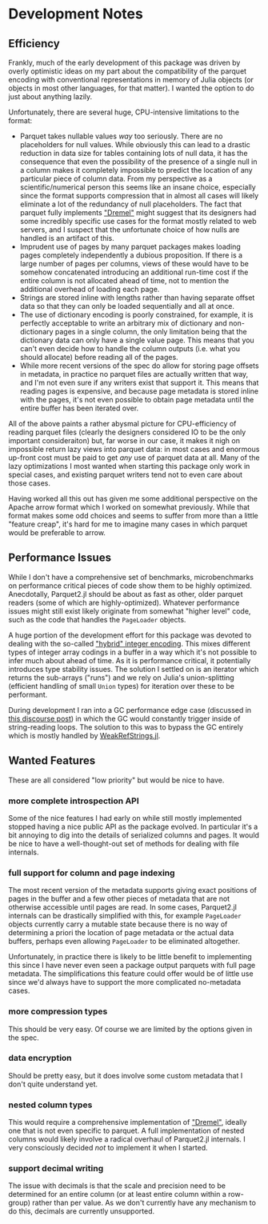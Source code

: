 # Development Notes

## Efficiency
Frankly, much of the early development of this package was driven by overly optimistic ideas on my
part about the compatibility of the parquet encoding with conventional representations in memory
of Julia objects (or objects in most other languages, for that matter).  I wanted the option to do
just about anything lazily.

Unfortunately, there are several huge, CPU-intensive limitations to the format:
- Parquet takes nullable values *way* too seriously.  There are no placeholders for null values.
    While obviously this can lead to a drastic reduction in data size for tables containing lots of
    null data, it has the consequence that even the possibility of the presence of a single null in
    a column makes it completely impossible to predict the location of any particular piece of
    column data.  From my perspective as a scientific/numerical person this seems like an insane
    choice, especially since the format supports compression that in almost all cases will likely
    eliminate a lot of the redundancy of null placeholders.  The fact that parquet fully implements
    ["Dremel"](https://en.wikipedia.org/wiki/Dremel_(software)) might suggest that its designers had
    some incredibly specific use cases for the format mostly related to web servers, and I suspect
    that the unfortunate choice of how nulls are handled is an artifact of this.
- Imprudent use of pages by many parquet packages makes loading pages completely independently a
    dubious proposition.  If there is a large number of pages per columns, views of these would have
    to be somehow concatenated introducing an additional run-time cost if the entire column is not
    allocated ahead of time, not to mention the additional overhead of loading each page.
- Strings are stored inline with lengths rather than having separate offset data so that they can
    only be loaded sequentially and all at once.
- The use of dictionary encoding is poorly constrained, for example, it is perfectly acceptable to
    write an arbitrary mix of dictionary and non-dictionary pages in a single column, the only
    limitation being that the dictionary data can only have a single value page.  This means that
    you can't even decide how to handle the column outputs (i.e. what you should allocate) before
    reading all of the pages.
- While more recent versions of the spec do allow for storing page offsets in metadata, in practice
    no parquet files are actually written that way, and I'm not even sure if any writers exist that
    support it.  This means that reading pages is expensive, and because page metadata is stored
    inline with the pages, it's not even possible to obtain page metadata until the entire buffer
    has been iterated over.

All of the above paints a rather abysmal picture for CPU-efficiency of reading parquet files
(clearly the designers considered IO to be the only important consideraiton) but, far worse in our
case, it makes it nigh on impossible return lazy views into parquet data: in most cases and enormous
up-front cost must be paid to get *any* use of parquet data at all.  Many of the lazy optimizations
I most wanted when starting this package only work in special cases, and existing parquet writers
tend not to even care about those cases.

Having worked all this out has given me some additional perspective on the Apache arrow format which
I worked on somewhat previously.  While that format makes some odd choices and seems to suffer from
more than a little "feature creap", it's hard for me to imagine many cases in which parquet would be
preferable to arrow.

## Performance Issues
While I don't have a comprehensive set of benchmarks, microbenchmarks on performance critical pieces
of code show them to be highly optimized.  Anecdotally, Parquet2.jl should be about as fast as
other, older parquet readers (some of which are highly-optimized). Whatever performance issues might
still exist likely originate from somewhat "higher level" code, such as the code that handles the
`PageLoader` objects.

A huge portion of the development effort for this package was devoted to dealing with the so-called
["hybrid" integer
encoding](https://github.com/apache/parquet-format/blob/master/Encodings.md#run-length-encoding--bit-packing-hybrid-rle--3).
This mixes different types of integer array codings in a buffer in a way which it's not possible to
infer much about ahead of time.  As it is performance critical, it potentially introduces type
stability issues.  The solution I settled on is an iterator which returns the sub-arrays ("runs")
and we rely on Julia's union-splitting (efficient handling of small `Union` types) for iteration
over these to be performant.

During development I ran into a GC performance edge case (discussed in [this discourse
post](https://discourse.julialang.org/t/help-with-excessive-unpredictable-gc-time-from-string-allocations/77334))
in which the GC would constantly trigger inside of string-reading loops.  The solution to this was
to bypass the GC entirely which is mostly handled by
[WeakRefStrings.jl](https://github.com/JuliaData/WeakRefStrings.jl).

## Wanted Features
These are all considered "low priority" but would be nice to have.

### more complete introspection API
Some of the nice features I had early on while still mostly implemented stopped having a nice public
API as the package evolved.  In particular it's a bit annoying to dig into the details of serialized
columns and pages.  It would be nice to have a well-thought-out set of methods for dealing with file
internals.

### full support for column and page indexing
The most recent version of the metadata supports giving exact positions of pages in the buffer and a
few other pieces of metadata that are not otherwise accessible until pages are read.  In some cases,
Parquet2.jl internals can be drastically simplified with this, for example `PageLoader` objects
currently carry a mutable state because there is no way of determining a priori the location of page
metadata or the actual data buffers, perhaps even allowing `PageLoader` to be eliminated altogether.

Unfortunately, in practice there is likely to be little benefit to implementing this since I have
never even seen a package output parquets with full page metadata.  The simplifications this feature
could offer would be of little use since we'd always have to support the more complicated
no-metadata cases.

### more compression types
This should be very easy.  Of course we are limited by the options given in the spec.

### data encryption
Should be pretty easy, but it does involve some custom metadata that I don't quite understand yet.

### nested column types
This would require a comprehensive implementation of
["Dremel"](https://en.wikipedia.org/wiki/Dremel_(software)), ideally one that is not even specific
to parquet.  A full implementation of nested columns would likely involve a radical overhaul of
Parquet2.jl internals.  I very consciously decided *not* to implement it when I started.

### support decimal writing
The issue with decimals is that the scale and precision need to be determined for an entire column
(or at least entire column within a row-group) rather than per value.  As we don't currently have
any mechanism to do this, decimals are currently unsupported.
